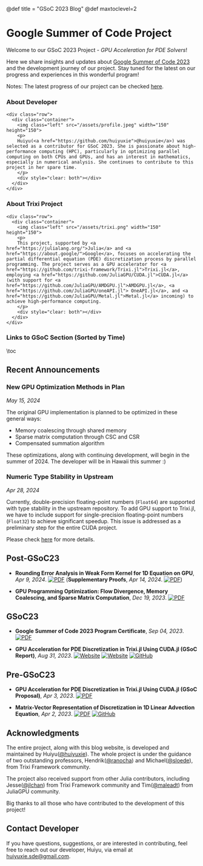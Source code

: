 @def title = "GSoC 2023 Blog"
@def maxtoclevel=2

# Google Summer of Code Project 

Welcome to our GSoC 2023 Project - *GPU Acceleration for PDE Solvers*! 

Here we share insights and updates about [Google Summer of Code 2023](https://summerofcode.withgoogle.com/) and the development journey of our project. Stay tuned for the latest on our progress and experiences in this wonderful program! 

Notes: The latest progress of our project can be checked [here](https://github.com/users/huiyuxie/projects/2/views/1).

### About Developer

~~~
<div class="row">
  <div class="container">
    <img class="left" src="/assets/profile.jpeg" width="150" height="150">
    <p>
    Huiyu(<a href="https://github.com/huiyuxie">@huiyuxie</a>) was selected as a contributor for GSoC 2023. She is passionate about high-performance computing (HPC), particularly in optimizing parallel computing on both CPUs and GPUs, and has an interest in mathematics, especially in numerical analysis. She continues to contribute to this project in her spare time.
    </p>
    <div style="clear: both"></div>
  </div>
</div>
~~~

### About Trixi Project

~~~
<div class="row">
  <div class="container">
    <img class="left" src="/assets/trixi.png" width="150" height="150">
    <p>
    This project, supported by <a href="https://julialang.org/">Julia</a> and <a href="https://about.google/">Google</a>, focuses on accelerating the partial differential equation (PDE) discretization process by parallel programming. The project serves as a GPU accelerator for <a href="https://github.com/trixi-framework/Trixi.jl">Trixi.jl</a>, employing <a href="https://github.com/JuliaGPU/CUDA.jl">CUDA.jl</a> (with support for <a href="https://github.com/JuliaGPU/AMDGPU.jl">AMDGPU.jl</a>, <a href="https://github.com/JuliaGPU/oneAPI.jl">	OneAPI.jl</a>, and <a href="https://github.com/JuliaGPU/Metal.jl">Metal.jl</a> incoming) to achieve high-performance computing.
    </p>
    <div style="clear: both"></div>
  </div>
</div>
~~~

### Links to GSoC Section (Sorted by Time)

\toc

## Recent Announcements

### New GPU Optimization Methods in Plan
*May 15, 2024*

The original GPU implementation is planned to be optimized in these general ways:
- Memory coalescing through shared memory 
- Sparse matrix computation through CSC and CSR
- Compensated summation algorithm

These optimizations, along with continuing development, will begin in the summer of 2024. The developer will be in Hawaii this summer :)

### Numeric Type Stability in Upstream
*Apr 28, 2024*

Currently, double-precision floating-point numbers (`Float64`) are supported with type stability in the upstream repository. To add GPU support to Trixi.jl, we have to include support for single-precision floating-point numbers (`Float32`) to achieve significant speedup. This issue is addressed as a preliminary step for the entire CUDA project. 

Please check [here](https://github.com/huiyuxie/trixi_cuda/issues/12) for more details.


## Post-GSoC23

* **Rounding Error Analysis in Weak Form Kernel for 1D Equation on GPU**, *Apr 9, 2024*. [![PDF](https://img.shields.io/badge/View-PDF-blue.svg)](/assets/files/round_error.pdf) (**Supplementary Proofs**, *Apr 14, 2024*. [![PDF](https://img.shields.io/badge/View-PDF-blue.svg)](/assets/files/proof_supply.pdf))

* **GPU Programming Optimization: Flow Divergence, Memory Coalescing, and Sparse Matrix Computation**, *Dec 19, 2023*. [![PDF](https://img.shields.io/badge/View-PDF-blue.svg)](/assets/files/gsoc_present.pdf)

## GSoC23

* **Google Summer of Code 2023 Program Certificate**, *Sep 04, 2023*. [![PDF](https://img.shields.io/badge/View-PDF-blue.svg)](/assets/files/certificate.pdf)

* **GPU Acceleration for PDE Discretization in Trixi.jl Using CUDA.jl (GSoC Report)**, *Aug 31, 2023*. [![Website](https://img.shields.io/badge/Julia-GSoC_Project-lightgrey)](https://trixi-framework.github.io/outreach/gsoc/2023/gpu-acceleration-in-trixi-jl-using-cuda-jl/) [![Website](https://img.shields.io/badge/Google-GSoC_Project-lightgrey)](https://summerofcode.withgoogle.com/programs/2023/projects/upstR7K2) [![GitHub](https://img.shields.io/badge/GitHub-Repository-green)](https://github.com/huiyuxie/trixi_cuda)

## Pre-GSoC23

* **GPU Acceleration for PDE Discretization in Trixi.jl Using CUDA.jl (GSoC Proposal)**, *Apr 3, 2023*. [![PDF](https://img.shields.io/badge/View-PDF-blue.svg)](/assets/files/proposal.pdf) 

* **Matrix-Vector Representation of Discretization in 1D Linear Advection Equation**, *Apr 2, 2023*. [![PDF](https://img.shields.io/badge/View-PDF-blue.svg)](/assets/files/vector_matrix.pdf) [![GitHub](https://img.shields.io/badge/GitHub-Repository-green)](https://github.com/huiyuxie/linear_advection_cuda)


## Acknowledgments

The entire project, along with this blog website, is developed and maintained by Huiyu([@huiyuxie](https://github.com/huiyuxie)). The whole project is under the guidance of two outstanding professors, Hendrik([@ranocha](https://github.com/ranocha)) and Michael([@sloede](https://github.com/sloede)), from Trixi Framework community. 

The project also received support from other Julia contributors,  including Jesse([@jlchan](https://github.com/jlchan)) from Trixi Framework community and Tim([@maleadt](https://github.com/maleadt)) from JuliaGPU community.

Big thanks to all those who have contributed to the development of this project!

## Contact Developer
If you have questions, suggestions, or are interested in contributing, feel free to reach out our developer, Huiyu, via email at [huiyuxie.sde@gmail.com](mailto:huiyuxie.sde@gmail.com).